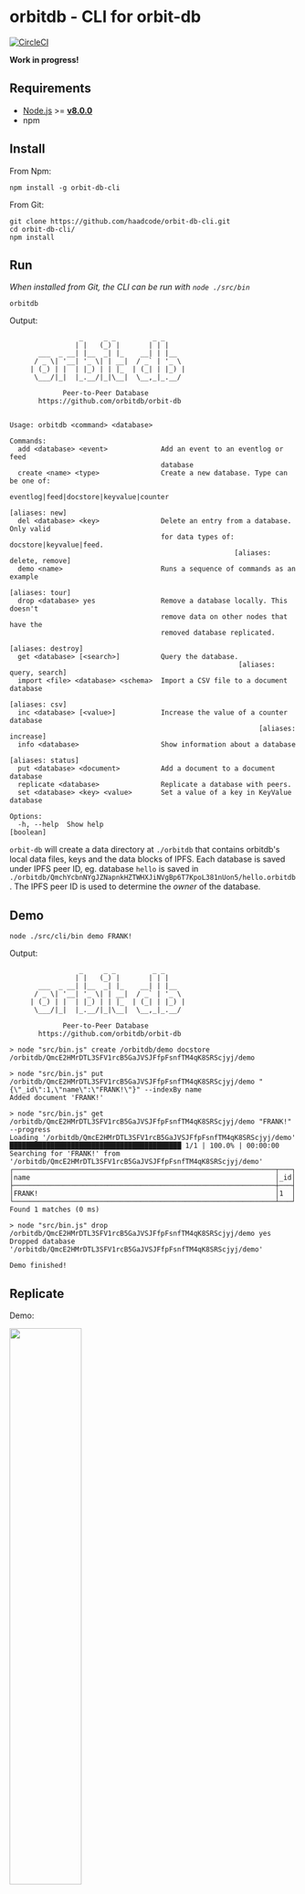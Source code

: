 # orbitdb - CLI for orbit-db

[![CircleCI](https://circleci.com/gh/haadcode/orbit-db-cli.svg?style=svg)](https://circleci.com/gh/haadcode/orbit-db-cli)

**Work in progress!**

## Requirements

* [Node.js](https://nodejs.org) >= [**v8.0.0**](https://nodejs.org/en/download/current/)
* npm

## Install
From Npm:

```
npm install -g orbit-db-cli
```

From Git:

```
git clone https://github.com/haadcode/orbit-db-cli.git
cd orbit-db-cli/
npm install
```

## Run

*When installed from Git, the CLI can be run with `node ./src/bin`*

```
orbitdb
```

Output:

```
                 _     _ _         _ _
                | |   (_) |       | | |
       ___  _ __| |__  _| |_    __| | |__
      / _ \| '__| '_ \| | __|  / _` | '_ \
     | (_) | |  | |_) | | |_  | (_| | |_) |
      \___/|_|  |_.__/|_|\__|  \__,_|_.__/

             Peer-to-Peer Database
       https://github.com/orbitdb/orbit-db


Usage: orbitdb <command> <database>

Commands:
  add <database> <event>             Add an event to an eventlog or feed
                                     database
  create <name> <type>               Create a new database. Type can be one of:
                                     eventlog|feed|docstore|keyvalue|counter
                                                                  [aliases: new]
  del <database> <key>               Delete an entry from a database. Only valid
                                     for data types of: docstore|keyvalue|feed.
                                                       [aliases: delete, remove]
  demo <name>                        Runs a sequence of commands as an example
                                                                 [aliases: tour]
  drop <database> yes                Remove a database locally. This doesn't
                                     remove data on other nodes that have the
                                     removed database replicated.
                                                              [aliases: destroy]
  get <database> [<search>]          Query the database.
                                                        [aliases: query, search]
  import <file> <database> <schema>  Import a CSV file to a document database
                                                                  [aliases: csv]
  inc <database> [<value>]           Increase the value of a counter database
                                                             [aliases: increase]
  info <database>                    Show information about a database
                                                               [aliases: status]
  put <database> <document>          Add a document to a document database
  replicate <database>               Replicate a database with peers.
  set <database> <key> <value>       Set a value of a key in KeyValue database

Options:
  -h, --help  Show help                                                  [boolean]
```

`orbit-db` will create a data directory at `./orbitdb` that contains orbitdb's local data files, keys and the data blocks of IPFS. Each database is saved under IPFS peer ID, eg. database `hello` is saved in `./orbitdb/QmchYcbnNYgJZNapnkHZTWHXJiNVgBp6T7KpoL381nUon5/hello.orbitdb`. The IPFS peer ID is used to determine the *owner* of the database.

## Demo

```
node ./src/cli/bin demo FRANK!
```

Output:

```
                 _     _ _         _ _
                | |   (_) |       | | |
       ___  _ __| |__  _| |_    __| | |__
      / _ \| '__| '_ \| | __|  / _` | '_ \
     | (_) | |  | |_) | | |_  | (_| | |_) |
      \___/|_|  |_.__/|_|\__|  \__,_|_.__/

             Peer-to-Peer Database
       https://github.com/orbitdb/orbit-db

> node "src/bin.js" create /orbitdb/demo docstore
/orbitdb/QmcE2HMrDTL3SFV1rcB5GaJVSJFfpFsnfTM4qK8SRScjyj/demo

> node "src/bin.js" put /orbitdb/QmcE2HMrDTL3SFV1rcB5GaJVSJFfpFsnfTM4qK8SRScjyj/demo "{\"_id\":1,\"name\":\"FRANK!\"}" --indexBy name
Added document 'FRANK!'

> node "src/bin.js" get /orbitdb/QmcE2HMrDTL3SFV1rcB5GaJVSJFfpFsnfTM4qK8SRScjyj/demo "FRANK!" --progress
Loading '/orbitdb/QmcE2HMrDTL3SFV1rcB5GaJVSJFfpFsnfTM4qK8SRScjyj/demo' 
██████████████████████████████████████████ 1/1 | 100.0% | 00:00:00
Searching for 'FRANK!' from '/orbitdb/QmcE2HMrDTL3SFV1rcB5GaJVSJFfpFsnfTM4qK8SRScjyj/demo'
┌────────────────────────────────────────────────────────────────┬───┐
│name                                                            │_id│
├────────────────────────────────────────────────────────────────┼───┤
│FRANK!                                                          │1  │
└────────────────────────────────────────────────────────────────┴───┘
Found 1 matches (0 ms)

> node "src/bin.js" drop /orbitdb/QmcE2HMrDTL3SFV1rcB5GaJVSJFfpFsnfTM4qK8SRScjyj/demo yes
Dropped database '/orbitdb/QmcE2HMrDTL3SFV1rcB5GaJVSJFfpFsnfTM4qK8SRScjyj/demo'

Demo finished!
```

## Replicate

Demo:

<a href="https://asciinema.org/a/h6JaCcm3TnlMQox9pE7kRKtoR"><img src="https://asciinema.org/a/h6JaCcm3TnlMQox9pE7kRKtoR.png" width="50%"/></a>

Run in the terminal:

```
orbitdb create a eventlog
```

Copy the address the above command output. Eg. `/orbitdb/QmQxfgdjo3EQZiqBgt4uDiJNoLNedRNCZTHCquohxScsXc/a`.

In a second terminal, run:

```
mkdir tmp/ && cd tmp/
orbitdb replicate /<address> --progress --dashboard
```

*Eg. `orbitdb replicate /orbitdb/QmQxfgdjo3EQZiqBgt4uDiJNoLNedRNCZTHCquohxScsXc/a --progress --dashboard`*

Output:
```
Replicating '/orbitdb/QmQxfgdjo3EQZiqBgt4uDiJNoLNedRNCZTHCquohxScsXc/a'
░░░░░░░░░░░░░░░░░░░░░░░░░░░░░░░░░░░░░░░░░░░░░░░ 0/0 |   0.0% | 00:00:00
┌─────────────────────────────────────────────────────────────────────┐
└─────────────────────────────────────────────────────────────────────┘
Tasks running: 0 | Queued: 0
```

In the first terminal, run:
```
orbitdb add /<address> hi! -r --sync --interval 1000
```

Observe the database replicating to the second instance.

Output:
```
Replicating ██████████████████████████░░░░░░░░░░░░░░ 2/3 |  66.7% | 00:00:21
┌───────────────────────────────────────────────────────────────────────────┐
│OO.                                                                        │
└───────────────────────────────────────────────────────────────────────────┘
Tasks running: 1 | Queued: 1
```

```
Replicating ████████████████████████████████████████ 77/77 |  100.0% | 00:02:31
┌─────────────────────────────────────────────────────────────────────────────┐
│OOOOOOOOOOOOOOOOOOOOOOOOOOOOOOOOOOOOOOOOOOOOOOOOOOOOOOOOOOOOOOOOOOOOOOOOOOOOO│
└─────────────────────────────────────────────────────────────────────────────┘
Tasks running: 0 | Queued: 0
```


## Dev

*Random notes*

```
node src/bin.js import 2017.csv /t9 src/schemas/csv-schema1.js --progress --limit 5000 --indexBy name
```
